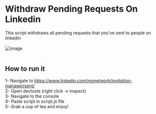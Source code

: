 # Withdraw Pending Requests On Linkedin
This script withdraws all pending requests that you've sent to people on linkedin 
<br />
<br />
![image](https://user-images.githubusercontent.com/74870723/113351648-d58fe000-9343-11eb-8ba7-f4bd1696e872.png)
<br />
<br />

## How to run it
1- Navigate to https://www.linkedin.com/mynetwork/invitation-manager/sent/
<br />
2- Open devtools (right click -> inspect)
<br />
3- Navigate to the console
<br />
4- Paste script in script.js file
<br />
5- Grab a cup of tea and enjoy!


